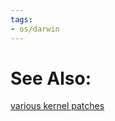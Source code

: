 ```yaml
---
tags:
- os/darwin
---
```

# See Also:
[various kernel patches](https://news.ycombinator.com/item?id=4128635)